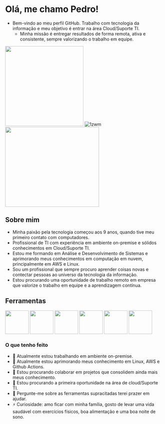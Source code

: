 # Olá, me chamo Pedro! 

- Bem-vindo ao meu perfil GitHub. Trabalho com tecnologia da informação e meu objetivo é entrar na área Cloud/Suporte TI.
  - Minha missão é entregar resultados de forma remota, ativa e consistente, sempre valorizando o trabalho em equipe.


<img src="https://media.giphy.com/media/ule4vhcY1xEKQ/giphy.gif" width='250' height='255'/> ![1zwm](https://github.com/pedr0prs/pedr0prs/assets/114702717/6f87c7fb-4c4a-496f-9720-b24e308cf6ac) <img src='https://media.giphy.com/media/WsRay6mTizlOVn3nts/giphy.gif' width='300' height='255'/> 



## Sobre mim
- Minha paixão pela tecnologia começou aos 9 anos, quando tive meu primeiro contato com computadores. 
- Profissional de TI com experiência em ambiente on-premise e sólidos conhecimentos em Cloud/Suporte TI.
- Estou me formando em Análise e Desenvolvimento de Sistemas e aprimorando meus conhecimentos em computação em nuvem, principalmente em AWS e Linux.
- Sou um profissional que sempre procuro aprender coisas novas e contectar pessoas ao universo da tecnologia da informação.
- Estou procurando uma oportunidade de trabalho remoto em empresa que valorize o trabalho em equipe e a aprendizagem contínua.


## Ferramentas
<img src="https://cdn.jsdelivr.net/gh/devicons/devicon/icons/linux/linux-original.svg" width="75" height="75" /> <img src="https://cdn.jsdelivr.net/gh/devicons/devicon/icons/bash/bash-original.svg" width="75" height="75"/> <img src="https://cdn.jsdelivr.net/gh/devicons/devicon/icons/python/python-original-wordmark.svg" width="75" height="75" />  <img src="https://cdn.jsdelivr.net/gh/devicons/devicon/icons/git/git-plain-wordmark.svg" width="75" height="75" /> <img src="https://cdn.jsdelivr.net/gh/devicons/devicon/icons/amazonwebservices/amazonwebservices-plain-wordmark.svg"  width="75" height="75" />           <img src="https://cdn.jsdelivr.net/gh/devicons/devicon/icons/docker/docker-original-wordmark.svg" width="75" height="75" /> 
            
          
          

### O que tenho feito 
- 🔭 Atualmente estou trabalhando em ambiente on-premise.
- 🌱 Atualmente estou aprimorando meus conhecimento em Linux, AWS e Github Actions.
- 👯 Estou procurando colaborar em projetos que consolidem ainda mais meus conhecimento.
- 🤔 Estou procurando a primeira oportunidade na área de cloud/Suporte TI.
- 💬 Pergunte-me sobre as ferramentas supracitadas terei prazer em ajudar.
- ⚡ Curiosidade: amo ficar com minha família, gosto de levar uma vida saudável com exercícios físicos, boa alimentação e uma boa noite de sono. 


